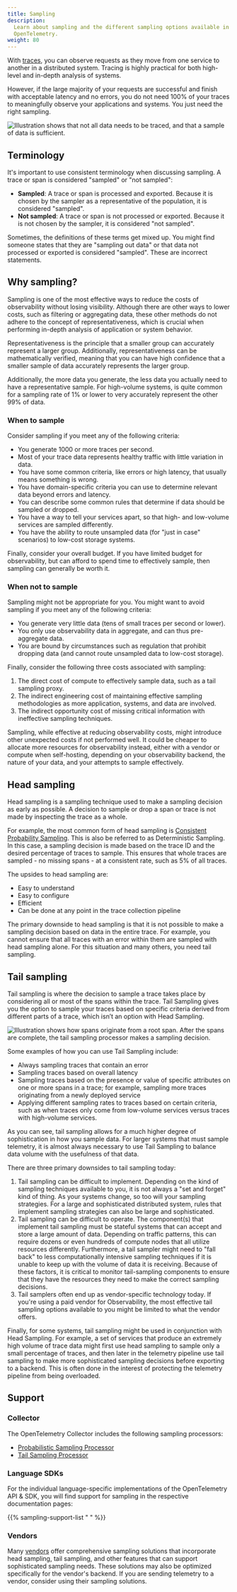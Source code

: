 ```yaml
---
title: Sampling
description:
  Learn about sampling and the different sampling options available in
  OpenTelemetry.
weight: 80
---
```


With [traces](/docs/concepts/signals/traces), you can observe requests as they
move from one service to another in a distributed system. Tracing is highly
practical for both high-level and in-depth analysis of systems.

However, if the large majority of your requests are successful and finish with
acceptable latency and no errors, you do not need 100% of your traces to
meaningfully observe your applications and systems. You just need the right
sampling.

![Illustration shows that not all data needs to be traced, and that a sample of data is sufficient.](traces-venn-diagram.svg)

## Terminology

It's important to use consistent terminology when discussing sampling. A trace
or span is considered "sampled" or "not sampled":

- **Sampled**: A trace or span is processed and exported. Because it is chosen
  by the sampler as a representative of the population, it is considered
  "sampled".
- **Not sampled**: A trace or span is not processed or exported. Because it is
  not chosen by the sampler, it is considered "not sampled".

Sometimes, the definitions of these terms get mixed up. You might find someone
states that they are "sampling out data" or that data not processed or exported
is considered "sampled". These are incorrect statements.

## Why sampling?

Sampling is one of the most effective ways to reduce the costs of observability
without losing visibility. Although there are other ways to lower costs, such as
filtering or aggregating data, these other methods do not adhere to the concept
of representativeness, which is crucial when performing in-depth analysis of
application or system behavior.

Representativeness is the principle that a smaller group can accurately
represent a larger group. Additionally, representativeness can be mathematically
verified, meaning that you can have high confidence that a smaller sample of
data accurately represents the larger group.

Additionally, the more data you generate, the less data you actually need to
have a representative sample. For high-volume systems, is quite common for a
sampling rate of 1% or lower to very accurately represent the other 99% of data.

### When to sample

Consider sampling if you meet any of the following criteria:

- You generate 1000 or more traces per second.
- Most of your trace data represents healthy traffic with little variation in
  data.
- You have some common criteria, like errors or high latency, that usually means
  something is wrong.
- You have domain-specific criteria you can use to determine relevant data
  beyond errors and latency.
- You can describe some common rules that determine if data should be sampled or
  dropped.
- You have a way to tell your services apart, so that high- and low-volume
  services are sampled differently.
- You have the ability to route unsampled data (for "just in case" scenarios) to
  low-cost storage systems.

Finally, consider your overall budget. If you have limited budget for
observability, but can afford to spend time to effectively sample, then sampling
can generally be worth it.

### When not to sample

Sampling might not be appropriate for you. You might want to avoid sampling if
you meet any of the following criteria:

- You generate very little data (tens of small traces per second or lower).
- You only use observability data in aggregate, and can thus pre-aggregate data.
- You are bound by circumstances such as regulation that prohibit dropping data
  (and cannot route unsampled data to low-cost storage).

Finally, consider the following three costs associated with sampling:

1. The direct cost of compute to effectively sample data, such as a tail
   sampling proxy.
2. The indirect engineering cost of maintaining effective sampling methodologies
   as more application, systems, and data are involved.
3. The indirect opportunity cost of missing critical information with
   ineffective sampling techniques.

Sampling, while effective at reducing observability costs, might introduce other
unexpected costs if not performed well. It could be cheaper to allocate more
resources for observability instead, either with a vendor or compute when
self-hosting, depending on your observability backend, the nature of your data,
and your attempts to sample effectively.

## Head sampling

Head sampling is a sampling technique used to make a sampling decision as early
as possible. A decision to sample or drop a span or trace is not made by
inspecting the trace as a whole.

For example, the most common form of head sampling is
[Consistent Probability Sampling](/docs/specs/otel/trace/tracestate-probability-sampling-experimental/#consistent-probability-sampling).
This is also be referred to as Deterministic Sampling. In this case, a sampling
decision is made based on the trace ID and the desired percentage of traces to
sample. This ensures that whole traces are sampled - no missing spans - at a
consistent rate, such as 5% of all traces.

The upsides to head sampling are:

- Easy to understand
- Easy to configure
- Efficient
- Can be done at any point in the trace collection pipeline

The primary downside to head sampling is that it is not possible to make a
sampling decision based on data in the entire trace. For example, you cannot
ensure that all traces with an error within them are sampled with head sampling
alone. For this situation and many others, you need tail sampling.

## Tail sampling

Tail sampling is where the decision to sample a trace takes place by considering
all or most of the spans within the trace. Tail Sampling gives you the option to
sample your traces based on specific criteria derived from different parts of a
trace, which isn’t an option with Head Sampling.

![Illustration shows how spans originate from a root span. After the spans are complete, the tail sampling processor makes a sampling decision.](tail-sampling-process.svg)

Some examples of how you can use Tail Sampling include:

- Always sampling traces that contain an error
- Sampling traces based on overall latency
- Sampling traces based on the presence or value of specific attributes on one
  or more spans in a trace; for example, sampling more traces originating from a
  newly deployed service
- Applying different sampling rates to traces based on certain criteria, such as
  when traces only come from low-volume services versus traces with high-volume
  services.

As you can see, tail sampling allows for a much higher degree of sophistication
in how you sample data. For larger systems that must sample telemetry, it is
almost always necessary to use Tail Sampling to balance data volume with the
usefulness of that data.

There are three primary downsides to tail sampling today:

1. Tail sampling can be difficult to implement. Depending on the kind of
   sampling techniques available to you, it is not always a "set and forget"
   kind of thing. As your systems change, so too will your sampling strategies.
   For a large and sophisticated distributed system, rules that implement
   sampling strategies can also be large and sophisticated.
2. Tail sampling can be difficult to operate. The component(s) that implement
   tail sampling must be stateful systems that can accept and store a large
   amount of data. Depending on traffic patterns, this can require dozens or
   even hundreds of compute nodes that all utilize resources differently.
   Furthermore, a tail sampler might need to "fall back" to less computationally
   intensive sampling techniques if it is unable to keep up with the volume of
   data it is receiving. Because of these factors, it is critical to monitor
   tail-sampling components to ensure that they have the resources they need to
   make the correct sampling decisions.
3. Tail samplers often end up as vendor-specific technology today. If you're
   using a paid vendor for Observability, the most effective tail sampling
   options available to you might be limited to what the vendor offers.

Finally, for some systems, tail sampling might be used in conjunction with Head
Sampling. For example, a set of services that produce an extremely high volume
of trace data might first use head sampling to sample only a small percentage of
traces, and then later in the telemetry pipeline use tail sampling to make more
sophisticated sampling decisions before exporting to a backend. This is often
done in the interest of protecting the telemetry pipeline from being overloaded.

## Support

### Collector

The OpenTelemetry Collector includes the following sampling processors:

- [Probabilistic Sampling Processor](https://github.com/open-telemetry/opentelemetry-collector-contrib/tree/main/processor/probabilisticsamplerprocessor)
- [Tail Sampling Processor](https://github.com/open-telemetry/opentelemetry-collector-contrib/tree/main/processor/tailsamplingprocessor)

### Language SDKs

For the individual language-specific implementations of the OpenTelemetry API &
SDK, you will find support for sampling in the respective documentation pages:

{{% sampling-support-list " " %}}

### Vendors

Many [vendors](/ecosystem/vendors) offer comprehensive sampling solutions that
incorporate head sampling, tail sampling, and other features that can support
sophisticated sampling needs. These solutions may also be optimized specifically
for the vendor's backend. If you are sending telemetry to a vendor, consider
using their sampling solutions.
